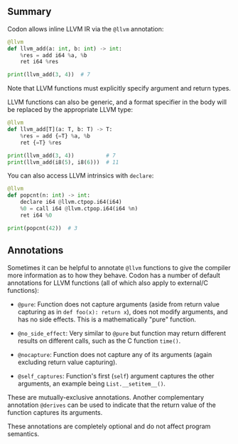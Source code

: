 ## Summary
Codon allows inline LLVM IR via the `@llvm` annotation:

``` python
@llvm
def llvm_add(a: int, b: int) -> int:
    %res = add i64 %a, %b
    ret i64 %res

print(llvm_add(3, 4))  # 7
```

Note that LLVM functions must explicitly specify argument
and return types.

LLVM functions can also be generic, and a format specifier
in the body will be replaced by the appropriate LLVM type:

``` python
@llvm
def llvm_add[T](a: T, b: T) -> T:
    %res = add {=T} %a, %b
    ret {=T} %res

print(llvm_add(3, 4))          # 7
print(llvm_add(i8(5), i8(6)))  # 11
```

You can also access LLVM intrinsics with `declare`:

``` python
@llvm
def popcnt(n: int) -> int:
    declare i64 @llvm.ctpop.i64(i64)
    %0 = call i64 @llvm.ctpop.i64(i64 %n)
    ret i64 %0

print(popcnt(42))  # 3
```

## Annotations

Sometimes it can be helpful to annotate `@llvm` functions to give
the compiler more information as to how they behave. Codon has
a number of default annotations for LLVM functions (all of
which also apply to external/C functions):

- `@pure`: Function does not capture arguments (aside from
  return value capturing as in `def foo(x): return x`), does not
  modify arguments, and has no side effects. This is a
  mathematically "pure" function.

- `@no_side_effect`: Very similar to `@pure` but function may
  return different results on different calls, such as the C
  function `time()`.

- `@nocapture`: Function does not capture any of its arguments
  (again excluding return value capturing).

- `@self_captures`: Function's first (`self`) argument captures
  the other arguments, an example being `List.__setitem__()`.

These are mutually-exclusive annotations. Another complementary
annotation `@derives` can be used to indicate that the return
value of the function captures its arguments.

These annotations are completely optional and do not affect
program semantics.

